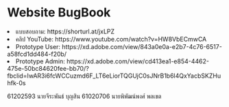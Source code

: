 #  Website BugBook 
<li>แบบสอบถาม:  https://shorturl.at/jxLPZ </li>
<li>คลิป YouTube: https://www.youtube.com/watch?v=HW8VbECmwCA </li>
<li>Prototype User: https://xd.adobe.com/view/843a0e0a-e2b7-4c76-6517-a58fcd1dd484-f20b/ </li>
<li>Prototype Admin: https://xd.adobe.com/view/cd413ea1-e854-4462-475e-50bc84620fee-bb70/?fbclid=IwAR3i6fcWCCuzmd6F_LT6eLiorTQGUjC0sJNrB1b6l4QxYacbSKZHuhfk-0s</li>

<n>61202593 นายจีระพันธ์ บุญสิน </n>
61020706 นายพิพัฒน์พงศ์ พลเขต
